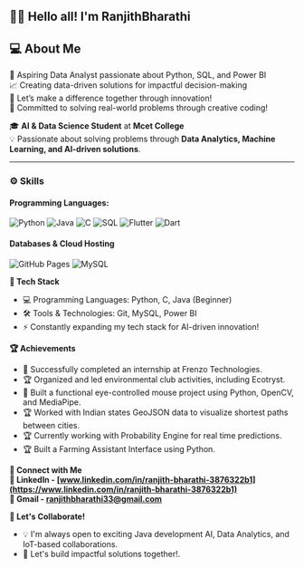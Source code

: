 ## 👨‍💻 Hello all! I'm RanjithBharathi

## 💻 **About Me**  
🤖 Aspiring Data Analyst passionate about Python, SQL, and Power BI  
📈 Creating data-driven solutions for impactful decision-making  
🚀 Let’s make a difference together through innovation!  
🔧 Committed to solving real-world problems through creative coding!  

🎓 **AI & Data Science Student** at **Mcet College**  
💡 Passionate about solving problems through **Data Analytics, Machine Learning, and AI-driven solutions**.  

---

### ⚙️ Skills  

#### **Programming Languages:**  
<p>
    <img alt="Python" src="https://img.shields.io/badge/Python-14354C.svg?logo=python&logoColor=white" />
    <img alt="Java" src="https://img.shields.io/badge/Java-007396.svg?logo=java&logoColor=white" />
    <img alt="C" src="https://custom-icon-badges.herokuapp.com/badge/C-03599C.svg?logo=c-in-hexagon&logoColor=white" /> 
    <img alt="SQL" src="https://custom-icon-badges.herokuapp.com/badge/SQL-025E8C.svg?logo=database&logoColor=white" />
    <img alt="Flutter" src="https://img.shields.io/badge/Flutter-02569B.svg?logo=flutter&logoColor=white" />
    <img alt="Dart" src="https://img.shields.io/badge/Dart-0175C2.svg?logo=dart&logoColor=white" />

</p>

#### **Databases & Cloud Hosting**  
<p>
    <img alt="GitHub Pages" src="https://img.shields.io/badge/GitHub%20Pages-327FC7.svg?logo=github&logoColor=white" />
    <img alt="MySQL" src="https://img.shields.io/badge/MySQL-00f.svg?logo=mysql&logoColor=white" />
</p>

**🔧 Tech Stack**
+ 💻 Programming Languages: Python, C, Java (Beginner)  
+ 🛠️ Tools & Technologies: Git, MySQL, Power BI  
+ ⚡ Constantly expanding my tech stack for AI-driven innovation!  

**🏆 Achievements**
+ 🏅 Successfully completed an internship at Frenzo Technologies.
+ 🏆 Organized and led environmental club activities, including Ecotryst.
+ 🏅 Built a functional eye-controlled mouse project using Python, OpenCV, and MediaPipe.
+ 🏆 Worked with Indian states GeoJSON data to visualize shortest paths between cities.
+ 🏆 Currently working with Probability Engine for real time predictions.
+ 🏆 Built a Farming Assistant Interface using Python.
 
**📧 Connect with Me**  
**📧 LinkedIn - [www.linkedin.com/in/ranjith-bharathi-3876322b1](https://www.linkedin.com/in/ranjith-bharathi-3876322b1)**  
**📧 Gmail - ranjithbharathi33@gmail.com**


**🎯 Let's Collaborate!**

+ 💡 I'm always open to exciting Java development AI, Data Analytics, and IoT-based collaborations.
+ 🌟 Let's build impactful solutions together!.
